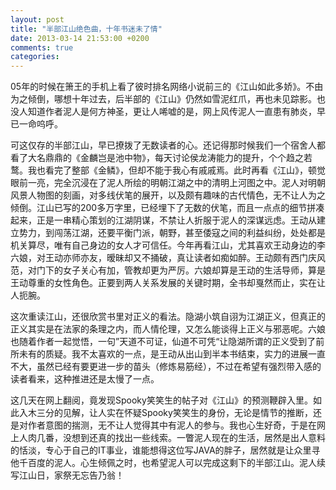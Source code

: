 ```yaml
---
layout: post
title: "半部江山绝色曲，十年书迷未了情"
date: 2013-03-14 21:53:00 +0200
comments: true
categories: 
---
```



05年的时候在箫王的手机上看了彼时排名网络小说前三的《江山如此多娇》。不由为之倾倒，哪想十年过去，后半部的《江山》仍然如雪泥红爪，再也未见踪影。也没人知道作者泥人是何方神圣，更让人唏嘘的是，网上风传泥人一直患有肺炎，早已一命呜呼。

可这仅存的半部江山，早已撩拨了无数读者的心。还记得那时候我们一个宿舍人都看了大名鼎鼎的《金麟岂是池中物》，每天讨论侯龙涛能力的提升，个个趋之若鹜。我也看完了整部《金鳞》，但却不能于我心有戚戚焉。此时再看《江山》，顿觉眼前一亮，完全沉浸在了泥人所绘的明朝江湖之中的清明上河图之中。泥人对明朝风景人物图的刻画，对多线伏笔的展开，以及颇有趣味的古代情色，无不让人为之倾倒。江山已写的200多万字里，已经埋下了无数的伏笔，而且一点点的细节拼凑起来，正是一串精心策划的江湖阴谋，不禁让人折服于泥人的深谋远虑。王动从建立势力，到闯荡江湖，还要平衡门派，朝野，甚至倭寇之间的利益纠纷，处处都是机关算尽，唯有自己身边的女人才可信任。今年再看江山，尤其喜欢王动身边的李六娘，对王动亦师亦友，暧昧却又不捅破，真让读者如痴如醉。王动颇有西门庆风范，对门下的女子关心有加，管教却更为严厉。六娘却算是王动的生活导师，算是王动尊重的女性角色。正要到两人关系发展的关键时期，全书却戛然而止，实在让人扼腕。

这次重读江山，还很欣赏书里对正义的看法。隐湖小筑自诩为江湖正义，但真正的正义其实是在法家的条理之内，而人情伦理，又怎么能谈得上正义与邪恶呢。六娘也随着作者一起觉悟，一句”天道不可证，仙道不可凭“让隐湖所谓的正义受到了前所未有的质疑。我不太喜欢的一点，是王动从出山到半本书结束，实力的进展一直不大，虽然已经有要更进一步的苗头（修炼易筋经），不过在希望有强烈带入感的读者看来，这种推进还是太慢了一点。

这几天在网上翻阅，竟发现Spooky笑笑生的帖子对《江山》的预测鞭辟入里。如此入木三分的见解，让人实在怀疑Spooky笑笑生的身份，无论是情节的推断，还是对作者意图的揣测，无不让人觉得其中有泥人的参与。我也心生好奇，于是在网上人肉几番，没想到还真的找出一些线索。一瞥泥人现在的生活，居然是出人意料的恬淡，专心于自己的IT事业，谁能想得这位写JAVA的胖子，居然就是让众里寻他千百度的泥人。心生倾佩之时，也希望泥人可以完成这剩下的半部江山。泥人续写江山日，家祭无忘告乃翁！

